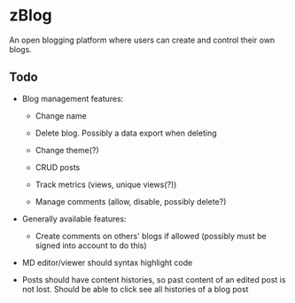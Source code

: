 # zBlog

An open blogging platform where users can create and control their own blogs.

## Todo

* Blog management features:

  * Change name

  * Delete blog. Possibly a data export when deleting

  * Change theme(?)

  * CRUD posts

  * Track metrics (views, unique views(?))

  * Manage comments (allow, disable, possibly delete?)

* Generally available features:

  * Create comments on others' blogs if allowed (possibly must be signed into account to do this)

* MD editor/viewer should syntax highlight code

* Posts should have content histories, so past content of an edited post is not lost. Should be able to click see all histories of a blog post
